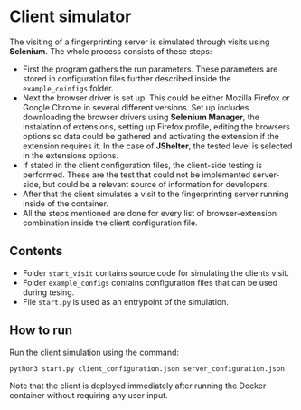 # Client simulator

The visiting of a fingerprinting server is simulated through visits using **Selenium**. The whole process consists of these steps:
- First the program gathers the run parameters. These parameters are stored in configuration files further described inside the `example_coinfigs` folder.
- Next the browser driver is set up. This could be either Mozilla Firefox or Google Chrome in several different versions. Set up includes downloading the browser drivers using **Selenium Manager**, the instalation of extensions, setting up Firefox profile, editing the browsers options so data could be gathered and activating the extension if the extension requires it. In the case of **JShelter**, the tested level is selected in the extensions options. 
- If stated in the client configuration files, the client-side testing is performed. These are the test that could not be implemented server-side, but could be a relevant source of information for developers.
- After that the client simulates a visit to the fingerprinting server running inside of the container.
- All the steps mentioned are done for every list of browser-extension combination inside the client configuration file.

## Contents
- Folder `start_visit` contains source code for simulating the clients visit.
- Folder `example_configs` contains configuration files that can be used during tesing.
- File `start.py` is used as an entrypoint of the simulation.

## How to run
Run the client simulation using the command:
```
python3 start.py client_configuration.json server_configuration.json
```
Note that the client is deployed immediately after running the Docker container without requiring any user input.